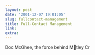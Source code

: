 ```yaml
---
layout: post
date: '2001-12-07 19:01:05'
slug: fullcontact-management
title: Full-Contact Management
link: 
extra: 
---
```


Doc McGhee, the force behind Mtley Cr